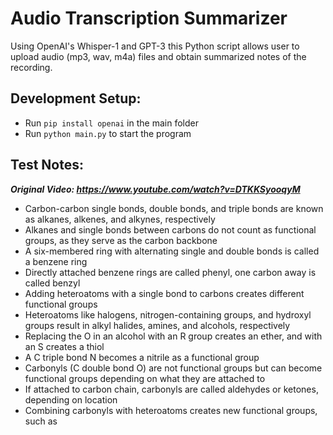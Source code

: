 # Audio Transcription Summarizer 

Using OpenAI's Whisper-1 and GPT-3 this Python script allows user to upload audio (mp3, wav, m4a) files and obtain summarized notes of the recording.

## Development Setup:

- Run `pip install openai` in the main folder
- Run `python main.py` to start the program


## Test Notes:

*****Original Video:** https://www.youtube.com/watch?v=DTKKSyooqyM***

- Carbon-carbon single bonds, double bonds, and triple bonds are known as alkanes, alkenes, and alkynes, respectively
- Alkanes and single bonds between carbons do not count as functional groups, as they serve as the carbon backbone
- A six-membered ring with alternating single and double bonds is called a benzene ring
- Directly attached benzene rings are called phenyl, one carbon away is called benzyl
- Adding heteroatoms with a single bond to carbons creates different functional groups
- Heteroatoms like halogens, nitrogen-containing groups, and hydroxyl groups result in alkyl halides, amines, and alcohols, respectively
- Replacing the O in an alcohol with an R group creates an ether, and with an S creates a thiol
- A C triple bond N becomes a nitrile as a functional group
- Carbonyls (C double bond O) are not functional groups but can become functional groups depending on what they are attached to
- If attached to carbon chain, carbonyls are called aldehydes or ketones, depending on location
- Combining carbonyls with heteroatoms creates new functional groups, such as